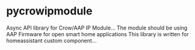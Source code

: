 # pycrowipmodule
Async API library for Crow/AAP IP Module...
The module should be using AAP Firmware for open smart home applications
This library is written for homeassistant custom component...

